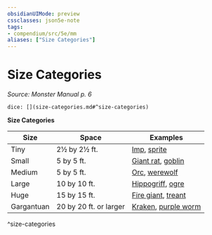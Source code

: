 ```yaml
---
obsidianUIMode: preview
cssclasses: json5e-note
tags:
- compendium/src/5e/mm
aliases: ["Size Categories"]
---
```

# Size Categories
*Source: Monster Manual p. 6* 

`dice: [](size-categories.md#^size-categories)`

**Size Categories**

| Size | Space | Examples |
|------|-------|----------|
| Tiny | 2½ by 2½ ft. | [Imp](z_compendium/bestiary/fiend/imp.md), [sprite](z_compendium/bestiary/fey/sprite.md) |
| Small | 5 by 5 ft. | [Giant rat](z_compendium/bestiary/beast/giant-rat.md), [goblin](z_compendium/bestiary/humanoid/goblin.md) |
| Medium | 5 by 5 ft. | [Orc](z_compendium/bestiary/humanoid/orc.md), [werewolf](z_compendium/bestiary/humanoid/werewolf.md) |
| Large | 10 by 10 ft. | [Hippogriff](z_compendium/bestiary/monstrosity/hippogriff.md), [ogre](z_compendium/bestiary/giant/ogre.md) |
| Huge | 15 by 15 ft. | [Fire giant](z_compendium/bestiary/giant/fire-giant.md), [treant](z_compendium/bestiary/plant/treant.md) |
| Gargantuan | 20 by 20 ft. or larger | [Kraken](z_compendium/bestiary/monstrosity/kraken.md), [purple worm](z_compendium/bestiary/monstrosity/purple-worm.md) |
^size-categories
